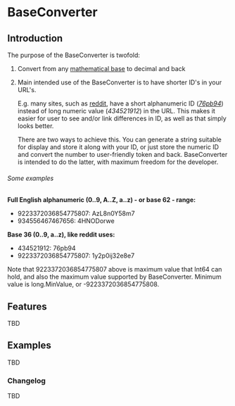 # BaseConverter

## Introduction

The purpose of the BaseConverter is twofold:

1. Convert from any [mathematical base](https://en.wikipedia.org/wiki/Radix) to decimal and back
2. Main intended use of the BaseConverter is to have shorter ID's in your URL's. 

	E.g. many sites, such as [reddit](https://www.reddit.com), have a short alphanumeric ID (*[76pb94](https://www.reddit.com/r/programming/comments/76pb94/krack_attacks_breaking_wpa2/)*) instead of long numeric value (*434521912*) in the URL. This makes it easier for user to see and/or link differences in ID, as well as that simply looks better.

	There are two ways to achieve this. You can generate a string suitable for display and store it along with your ID, or just store the numeric ID and convert the number to user-friendly token and back. BaseConverter is intended to do the latter, with maximum freedom for the developer.

###### Some examples

**Full English alphanumeric (0..9, A..Z, a..z) - or base 62 - range:**
* 9223372036854775807: AzL8n0Y58m7  
* 934556467467656: 4HNODorwe   

**Base 36 (0..9, a..z), like reddit uses:**
* 434521912: 76pb94
* 9223372036854775807: 1y2p0ij32e8e7

Note that 9223372036854775807 above is maximum value that Int64 can hold, and also the maximum value supported by BaseConverter. Minimum value is long.MinValue, or -9223372036854775808.

## Features

TBD


## Examples

TBD

### Changelog
TBD
